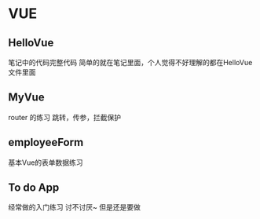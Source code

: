# VUE
 
## HelloVue 
笔记中的代码完整代码 简单的就在笔记里面，个人觉得不好理解的都在HelloVue文件里面

## MyVue
router 的练习 跳转，传参，拦截保护

## employeeForm
基本Vue的表单数据练习

## To do App
经常做的入门练习 讨不讨厌~ 但是还是要做
